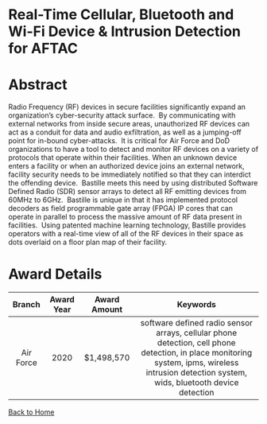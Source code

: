 
Real-Time Cellular, Bluetooth and Wi-Fi Device &amp; Intrusion Detection for AFTAC
==================================================================================

# Abstract


Radio Frequency (RF) devices in secure facilities significantly expand an organization’s cyber-security attack surface.  By communicating with external networks from inside secure areas, unauthorized RF devices can act as a conduit for data and audio exfiltration, as well as a jumping-off point for in-bound cyber-attacks.  It is critical for Air Force and DoD organizations to have a tool to detect and monitor RF devices on a variety of protocols that operate within their facilities. When an unknown device enters a facility or when an authorized device joins an external network, facility security needs to be immediately notified so that they can interdict the offending device.  Bastille meets this need by using distributed Software Defined Radio (SDR) sensor arrays to detect all RF emitting devices from 60MHz to 6GHz.  Bastille is unique in that it has implemented protocol decoders as field programmable gate array (FPGA) IP cores that can operate in parallel to process the massive amount of RF data present in facilities.  Using patented machine learning technology, Bastille provides operators with a real-time view of all of the RF devices in their space as dots overlaid on a floor plan map of their facility.    

# Award Details

|Branch|Award Year|Award Amount|Keywords|
| :---: | :---: | :---: | :---: |
|Air Force|2020|$1,498,570|software defined radio sensor arrays, cellular phone detection, cell phone detection, in place monitoring system, ipms, wireless intrusion detection system, wids, bluetooth device detection|
  
  


[Back to Home](https://github.com/chrischow/dod_sbir_awards/Reports/DJ/#1653)